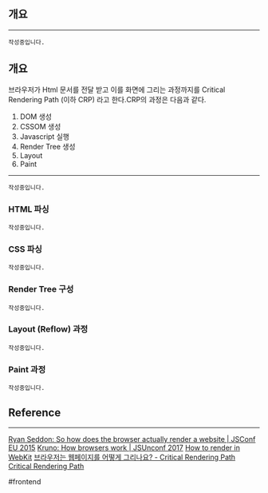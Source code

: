 ## 개요

---

`작성중입니다.`

## 개요

브라우저가 Html 문서를 전달 받고 이를 화면에 그리는 과정까지를 Critical Rendering Path (이하 CRP) 라고 한다.CRP의 과정은 다음과 같다.

1. DOM 생성
2. CSSOM 생성
3. Javascript 실행
4. Render Tree 생성
5. Layout
6. Paint


---

`작성중입니다.`

### HTML 파싱

`작성중입니다.`

### CSS 파싱

`작성중입니다.`

### Render Tree 구성

`작성중입니다.`

### Layout (Reflow) 과정

`작성중입니다.`

### Paint 과정

`작성중입니다.`


## Reference
---
[Ryan Seddon: So how does the browser actually render a website | JSConf EU 2015](https://www.youtube.com/watch?v=SmE4OwHztCc)
[Kruno: How browsers work | JSUnconf 2017](https://www.youtube.com/watch?v=0IsQqJ7pwhw)
[How to render in WebKit](https://www.youtube.com/watch?v=RVnARGhhs9w)
[브라우저는 웹페이지를 어떻게 그리나요? - Critical Rendering Path](https://m.post.naver.com/viewer/postView.nhn?volumeNo=8431285&memberNo=34176766)
[Critical Rendering Path](https://web.dev/articles/critical-rendering-path?hl=ko)

#frontend
